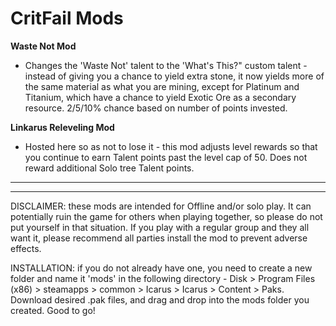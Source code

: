 # CritFail Mods

**Waste Not Mod**
* Changes the 'Waste Not' talent to the 'What's This?" custom talent - instead of giving you a chance to yield extra stone, it now yields more of the same material as what you are mining, except for Platinum and Titanium, which have a chance to yield Exotic Ore as a secondary resource. 2/5/10% chance based on number of points invested.

**Linkarus Releveling Mod**
* Hosted here so as not to lose it - this mod adjusts level rewards so that you continue to earn Talent points past the level cap of 50. Does not reward additional Solo tree Talent points.

-------------------------------------------------------------------------------------------------------------------------------------------------------------------------
-------------------------------------------------------------------------------------------------------------------------------------------------------------------------

DISCLAIMER: these mods are intended for Offline and/or solo play. It can potentially ruin the game for others when playing together, so please do not put yourself in that situation. If you play with a regular group and they all want it, please recommend all parties install the mod to prevent adverse effects.

INSTALLATION: if you do not already have one, you need to create a new folder and name it 'mods' in the following directory - Disk > Program Files (x86) > steamapps > common > Icarus > Icarus > Content > Paks. Download desired .pak files, and drag and drop into the mods folder you created. Good to go!
